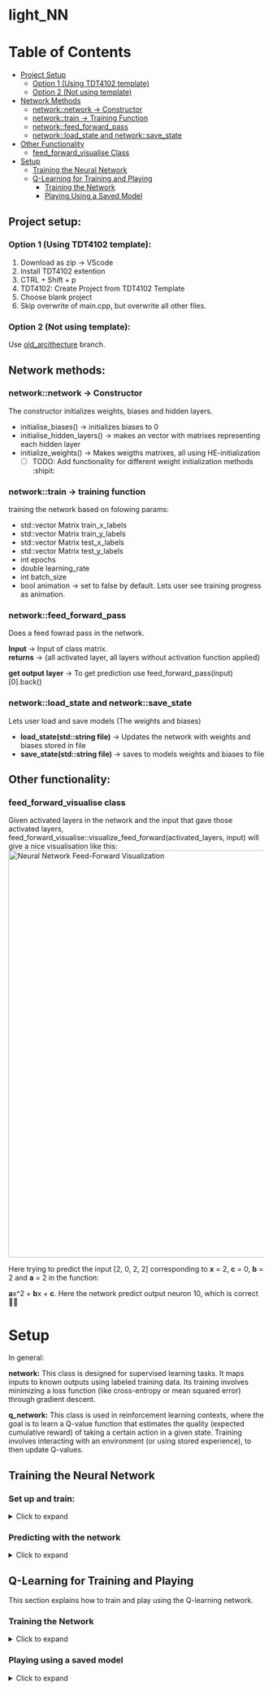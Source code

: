 # light_NN

# Table of Contents

- [Project Setup](#project-setup)
  - [Option 1 (Using TDT4102 template)](#optinion-1-using-tdt4102-template)
  - [Option 2 (Not using template)](#option-2-not-using-template)
- [Network Methods](#network-methods)
  - [network::network → Constructor](#networknetwork---constructor)
  - [network::train → Training Function](#networktrain---training-function)
  - [network::feed_forward_pass](#networkfeed_forward_pass)
  - [network::load_state and network::save_state](#networkload_state-and-networksave_state)
- [Other Functionality](#other-functionality)
  - [feed_forward_visualise Class](#feed_forward_visualise-class)
- [Setup](#setup)
  - [Training the Neural Network](#training-the-neural-network)
  - [Q-Learning for Training and Playing](#q-learning-for-training-and-playing)
      - [Training the Network](#Training-the-Network)
      - [Playing Using a Saved Model](#playing-using-a-saved-model)

## Project setup:

### Option 1 (Using TDT4102 template):
1. Download as zip -> VScode
2. Install TDT4102 extention
3. CTRL + Shift + p
4. TDT4102: Create Project from TDT4102 Template
5. Choose blank project
6. Skip overwrite of main.cpp, but overwrite all other files.

### Option 2 (Not using template):
Use [old_arcithecture](https://github.com/KnutOplandMoen/light_NN/tree/old_arcitecture) branch.

## Network methods:

### network::network -> Constructor
The constructor initializes weights, biases and hidden layers. 
- initialise_biases() -> initializes biases to 0
- initialise_hidden_layers() -> makes an vector with matrixes representing each hidden layer
- initialize_weights() -> Makes weigths matrixes, all using HE-initialization
    - [ ] TODO: Add functionality for different weight initialization methods :shipit:
### network::train -> training function
training the network based on folowing params: 
- std::vector Matrix train_x_labels
- std::vector Matrix train_y_labels
- std::vector Matrix test_x_labels
- std::vector Matrix test_y_labels
- int epochs
- double learning_rate
- int batch_size
- bool animation -> set to false by default. Lets user see training progress as animation.

### network::feed_forward_pass
Does a feed fowrad pass in the network.  
  
**Input** -> Input of class matrix.  
**returns** -> {all activated layer, all layers without activation function applied}   
  
**get output layer** -> To get prediction use feed_forward_pass(input)[0].back()

### network::load_state and network::save_state
Lets user load and save models (The weights and biases)    
  
- **load_state(std::string file)** -> Updates the network with weights and biases stored in file  
- **save_state(std::string file)** -> saves to models weights and biases to file
  
## Other functionality:
### feed_forward_visualise class
Given activated layers in the network and the input that gave those activated layers, feed_forward_visualise::visualize_feed_forward(activated_layers, input) will give a nice visualisation like this:
<img src="https://github.com/user-attachments/assets/eae8856e-6982-4acd-8230-55a69572f975" alt="Neural Network Feed-Forward Visualization" width="800">  
  
Here trying to predict the input [2, 0, 2, 2] corresponding to **x** = 2, **c** = 0, **b** = 2 and **a** = 2 in the function:   
  
**a**x^2 + **b**x + **c**. Here the network predict output neuron 10, which is correct :star_struck::star_struck: 

# Setup

In general:

**network:**
This class is designed for supervised learning tasks. It maps inputs to known outputs using labeled training data. Its training involves minimizing a loss function (like cross-entropy or mean squared error) through gradient descent.

**q_network:**
This class is used in reinforcement learning contexts, where the goal is to learn a Q-value function that estimates the quality (expected cumulative reward) of taking a certain action in a given state. Training involves interacting with an environment (or using stored experience), to then update Q-values.

## Training the Neural Network

### Set up and train:

<details>
  <summary>Click to expand</summary>

```cpp
#include "std_lib_facilities.h"
#include "functions.h"
#include "matrix.h"
#include "network.h"
#include <unistd.h>

int main() {
    auto start_time = std::chrono::high_resolution_clock::now(); // Start timing

    // Define the sizes for input, hidden layers, and output layers
    std::vector<int> hidden_layers_sizes = {10, 10};  // hidden layers and neurons in each layer
    int output_layer_size = 11; // Output layer with 11 neurons
    int input_layer_size = 4; // Input layer with 4 neurons

    std::vector<std::string> activation_functions = {"leakyReLu", "leakyReLu", "softmax"}; // Activation and output functions
    std::string model_name = "abcx_model.txt"; //Model name that we are loading from, if no model, dont pass any name.

    network nn(input_layer_size, hidden_layers_sizes, output_layer_size, activation_functions, model_name);  // Initialize the network with the layers
    
    // Get the data
    data_struct data = get_data(4, 11, "Data.txt"); 
    std::vector<Matrix> x_labels = data.x_labels;
    std::vector<Matrix> y_labels = data.y_labels;

    data_struct train_test_data = get_test_train_split(x_labels, y_labels, 0.75); // Splitting data into training and test sets
    std::vector<Matrix> x_labels_train = train_test_data.x_labels_train;
    std::vector<Matrix> y_labels_train = train_test_data.y_labels_train;
    std::vector<Matrix> x_labels_test = train_test_data.x_labels_test;
    std::vector<Matrix> y_labels_test = train_test_data.y_labels_test;

    // Set the training parameters
    int epochs = 10;
    double learning_rate = 0.01;
    double batch_size = 32;

    // Train the network
    nn.train(x_labels_train, y_labels_train, x_labels_test, y_labels_test, epochs, learning_rate, batch_size, false);

    nn.save_state("file_to_save.txt"); // Save model state to file

    auto end_time = std::chrono::high_resolution_clock::now(); // End timing
    std::chrono::duration<double> elapsed_time = end_time - start_time;
    std::cout << "Execution time: " << elapsed_time.count() << " seconds" << std::endl;

    return 0;
}
```
</details>

### Predicting with the network
<details>
  <summary>Click to expand</summary>

```cpp
#include "std_lib_facilities.h"
#include "functions.h"
#include "matrix.h"
#include "network.h"
#include <iostream>

int main() {
    // Define the network architecture (must match the training configuration)
    int input_layer_size = 4;           // Input layer with 4 neurons
    std::vector<int> hidden_layers_sizes = {10, 10};  // Hidden layers
    int output_layer_size = 11;         // Output layer with 11 neurons
    std::vector<std::string> activation_functions = {"leakyReLu", "leakyReLu", "softmax"};

    // Load the trained model by providing the filename
    std::string model_name = "abcx_model.txt";
    network nn(input_layer_size, hidden_layers_sizes, output_layer_size, activation_functions, model_name);

    // Prepare a new input for prediction
    // For example, we use an input vector: {value1, value2, value3, value4}
    Matrix input = input_to_matrix({2.5, 3.0, 0.5, 1.0});

    // Perform a feed-forward pass to get the prediction
    std::vector<std::vector<Matrix>> prediction = nn.feed_forward_pass(input);

    //Visualising our feed forward pass
    feed_forward_visualise window(200, 200, 1000, 500, "feed_forward pass"); 
    std::vector<std::string> x_labels_names = {"a", "b", "c", "x"}; //declare our x labels
    std::vector<std::string> y_labels_names ={"0","1", "2","3","4","5","6","7","8","9","10"}; //declare our y_labels
    window.visualize_feed_forward(prediction[0], input, x_labels_names, y_labels_names); //visualise 

    // Display the prediction result (Index with highest value)
    std::cout << "Prediction: " << prediction[0].back().getMaxRow() << std::endl;
    window.wait_for_close();
    return 0;
}
```
</details>

## Q-Learning for Training and Playing

This section explains how to train and play using the Q-learning network.

### Training the Network

<details>
  <summary>Click to expand</summary>

```cpp
#include "std_lib_facilities.h"
#include "functions.h"
#include "matrix.h"
#include "network.h"
#include <unistd.h>
#include "q_network.h"
#include "game.h"

int main() {
    // Define the sizes for input, hidden layers, and output layers
    std::vector<int> hidden_layers_sizes = {128, 64};  // Hidden layers and neurons in each layer
    int output_layer_size = 4; // Output layer with 4 neurons
    int input_layer_size = 16; // Input layer with 16 neurons

    std::vector<std::string> activation_functions = {"reLu", "reLu", ""}; // Activation functions

    // Initialize the network
    q_network nn(input_layer_size, hidden_layers_sizes, output_layer_size, activation_functions);

    nn.load_state("good_snake_128x64.txt"); // Load pre-trained model (if available)
    nn.set_epsilon(0.1); // Set exploration rate
    nn.set_epsilon_min(0.01); // Set minimum epsilon

    int games = 200;  // Number of training episodes
    int batch_size = 50000;
    int mini_batch_size = 32;
    double learning_rate = 0.001;

    std::map<std::string, int> autosave_name_per_n_games = {{"autosave_snake.txt", 50}}; 
    // Autosave the model every 50 games

    nn.train(games, batch_size, mini_batch_size, learning_rate, autosave_name_per_n_games);
    nn.save_state("trained_q_network.txt"); // Save trained model

    return 0;
}
```
</details>

### Playing using a saved model

<details>
<summary>Click to expand</summary>

```cpp
#include "q_network.h"
#include "std_lib_facilities.h"
#include "functions.h"
#include "matrix.h"
#include "network.h"
#include <unistd.h>
#include "game.h"

int main() {
    // Define the sizes for input, hidden layers, and output layers
    std::vector<int> hidden_layers_sizes = {128, 64};  
    int output_layer_size = 4; // Output layer with 4 neurons
    int input_layer_size = 16; // Input layer with 16 neurons

    std::vector<std::string> activation_functions = {"reLu", "reLu", ""}; // Activation functions

    // Initialize the network
    q_network nn(input_layer_size, hidden_layers_sizes, output_layer_size, activation_functions);

    nn.load_state("trained_q_network.txt"); // Load trained model

    int games = 200;  // Number of games to play

    nn.play(games); // Play the game using the trained model

    return 0;
}
```

when Running this the following screen will show:  

![image](https://github.com/user-attachments/assets/5e377081-90ab-480e-a771-d44984d3739a)

This shows the network predicting and playing the game in real time.
</details> 
